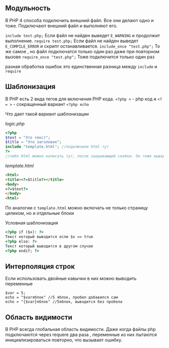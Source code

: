 ## Модульность

В PHP 4 способа подключить внешний файл.  Все они делают одно и тоже. Подключают внешний файл и выполняют его. 

`include test.php;`  Если файл не найден выведет `E_WARNING` и продолжит выполнение.
`require test.php;` Если файл не найден выведет `E_COMPILE_ERROR` и скрипт останавливается.
`include_once "test.php";` То же самое , но файл подключатся только один раз даже при повторном вызове
`require_once "test.php";` Тоже подключится только один раз

разная обработка ошибок это единственная разница между `include` и `require` 


## Шаблонизация

В PHP есть 2 вида тегов для включения PHP кода.
`<?php >` - php код
и
`<?= >` - сокращенный вариант `<?php echo`

Что дает такой вариант шаблонизации

*logic.php*
```php
<?php
$text = "Это текст";
$title = "Это заголовок";
include "template.html"; //подключили html тут
?>
//либо Html можно написать тут, после закрывающей скобки. Он тоже выведется на страницу
```

*template.html*
```html
<html>
<title><?=$title?></title>
<body>
<?=$text?>
</body>
<html>
```

По аналогии с `template.html` можно включать не только страницу целиком, но и отдельные блоки

Условная шаблонизация
```html
<?php if ($x): ?>
Текст который выводится если $x == true
<?php else: ?>
Текст который выводится в другом случае
<?php endif; ?>
```

## Интерполяция строк

Если использовать двойные кавычки в них можно выводить переменные

```
$var = 5;
echo = "$varяблок" //5 яблок, пробел добавился сам
echo = "{$var}яблок" //5яблок, выводится без пробела
```


## Область видимости
В PHP всегда глобальная область видимости. Даже когда файлы php подключаются через requere два раза , переменные из них пытаются инициализироваться повторно, что вызывает ошибку.  
